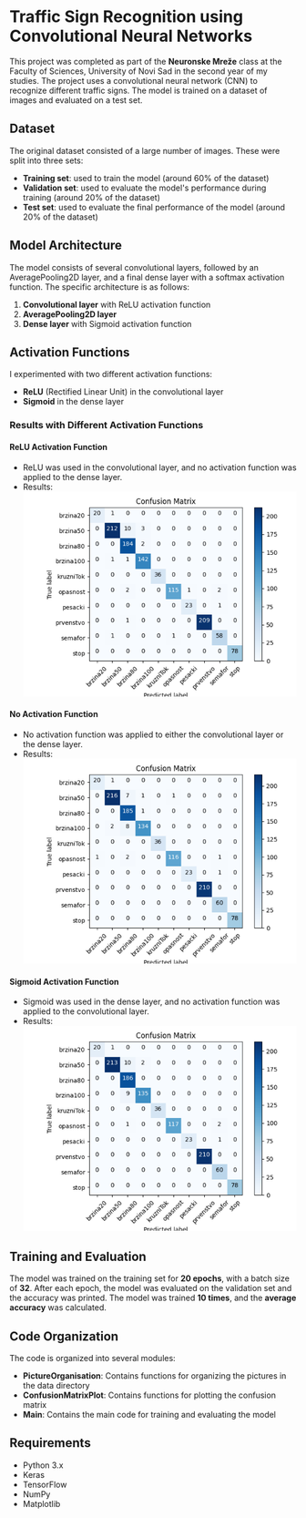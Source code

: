 # Traffic Sign Recognition using Convolutional Neural Networks

This project was completed as part of the **Neuronske Mreže** class at the Faculty of Sciences, University of Novi Sad in the second year of my studies. The project uses a convolutional neural network (CNN) to recognize different traffic signs. The model is trained on a dataset of images and evaluated on a test set.

## Dataset

The original dataset consisted of a large number of images. These were split into three sets:

- **Training set**: used to train the model (around 60% of the dataset)
- **Validation set**: used to evaluate the model's performance during training (around 20% of the dataset)
- **Test set**: used to evaluate the final performance of the model (around 20% of the dataset)

## Model Architecture

The model consists of several convolutional layers, followed by an AveragePooling2D layer, and a final dense layer with a softmax activation function. The specific architecture is as follows:

1. **Convolutional layer** with ReLU activation function
2. **AveragePooling2D layer**
3. **Dense layer** with Sigmoid activation function

## Activation Functions

I experimented with two different activation functions:

- **ReLU** (Rectified Linear Unit) in the convolutional layer
- **Sigmoid** in the dense layer

### Results with Different Activation Functions

#### ReLU Activation Function
- ReLU was used in the convolutional layer, and no activation function was applied to the dense layer.
- Results: ![Results with ReLU activation function](Figure_1.png)

#### No Activation Function
- No activation function was applied to either the convolutional layer or the dense layer.
- Results: ![Results without an activation function](AveragePooling2D.png)

#### Sigmoid Activation Function
- Sigmoid was used in the dense layer, and no activation function was applied to the convolutional layer.
- Results: ![Results with the Sigmoid activation function](sigmoid.png)

## Training and Evaluation

The model was trained on the training set for **20 epochs**, with a batch size of **32**. After each epoch, the model was evaluated on the validation set and the accuracy was printed. The model was trained **10 times**, and the **average accuracy** was calculated.

## Code Organization

The code is organized into several modules:

- **PictureOrganisation**: Contains functions for organizing the pictures in the data directory
- **ConfusionMatrixPlot**: Contains functions for plotting the confusion matrix
- **Main**: Contains the main code for training and evaluating the model

## Requirements

- Python 3.x
- Keras
- TensorFlow
- NumPy
- Matplotlib

